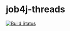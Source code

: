 # job4j-threads
[![Build Status](https://travis-ci.com/hasover/job4j_threads.svg?branch=master)](https://travis-ci.com/hasover/job4j_threads)
